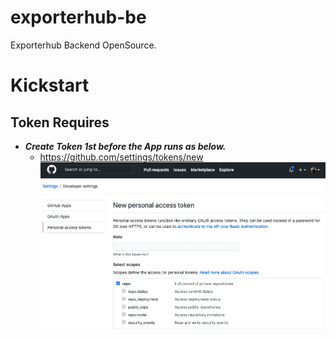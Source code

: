 # exporterhub-be
Exporterhub Backend OpenSource.


# Kickstart
## Token Requires
* ___Create Token 1st before the App runs as below.___
   * https://github.com/settings/tokens/new
![Tocken Generator](assets/create_a_token_first.png)

